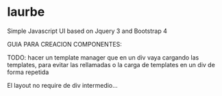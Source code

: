# laurbe
Simple Javascript UI based on Jquery 3 and Bootstrap 4


GUIA PARA CREACION COMPONENTES:




TODO:
hacer un template manager que en un div vaya cargando las templates, para evitar las rellamadas o la carga de
templates en un div de forma repetida


El layout no require de div intermedio...